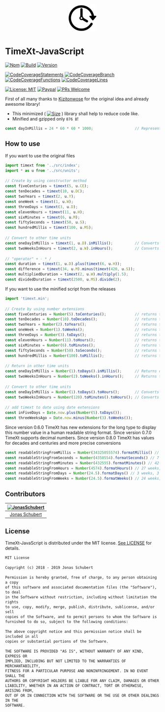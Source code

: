 <h1 align="center">
	<img width="90" src="logo.png" alt="timext">
</h1>

# TimeXt-JavaScript

[![Npm](https://img.shields.io/badge/npm-getit-red.svg)](https://www.npmjs.com/package/timext-js)
[![Build](https://img.shields.io/badge/build-success-green.svg)](releases/timext-2019-11-01-1.min.js)
[![Version](https://img.shields.io/badge/version-0.8.1-blue.svg)](releases)

[![CodeCoverageStatements](https://img.shields.io/badge/Statements-100%25-green.svg)](coverage)
[![CodeCoverageBranch](https://img.shields.io/badge/Branch-79%25-yellow.svg)](coverage)
[![CodeCoverageFunctions](https://img.shields.io/badge/Functions-100%25-green.svg)](coverage)
[![CodeCoverageLines](https://img.shields.io/badge/Lines-100%25-green.svg)](coverage)

[![License: MIT](https://img.shields.io/badge/License-MIT-blue.svg)](https://opensource.org/licenses/MIT)
[![Paypal](https://img.shields.io/badge/paypal-donate-blue.svg)](https://www.paypal.me/GuepardoApps)
[![PRs Welcome](https://img.shields.io/badge/PRs-welcome-brightgreen.svg)](http://makeapullrequest.com)

First of all many thanks to [Kizitonwose](https://github.com/kizitonwose/Time) for the original idea and already awesome library!

- This minimized ( [![Size](https://img.shields.io/badge/size-4KB-green.svg)](releases/timext-2019-11-01-1.min.js) ) library shall help to reduce code like.
- Minified and gzipped only `876 B`!

```javascript
const dayInMillis = 24 * 60 * 60 * 1000;                   // Represent a day in milliSeconds
```

## How to use

If you want to use the original files

```javascript
import timext from '../src/index';
import * as u from '../src/units';

// Create by using constructor method
const fiveCenturies = timext(5, u.CE);
const tenDecades = timext(10, u.DC);
const twoYears = timext(2, u.Y);
const oneWeek = timext(1, u.W);
const threeDays = timext(3, u.D);
const elevenHours = timext(11, u.H);
const sixMinutes = timext(6, u.M);
const fiftySeconds = timext(50, u.S);
const hundredMillis = timext(100, u.MS);

// Convert to other time units
const oneDayInMillis = timext(1, u.D).inMillis();          // Converts one day into milliseconds
const twoWeeksInHours = timext(2, u.W).inHours();          // Converts two weeks into hours

// "operator" + - * /
const duration = timext(1, u.D).plus(timext(6, u.H));
const difference = timext(34, u.M).minus(timext(420, u.S));
const multipliedDuration = timext(2, u.W).multiply(1.5);
const dividedDuration = timext(2500, u.MS).divide(2);

```

If you want to use the minified script from the releases

```javascript
import 'timext.min';

// Create by using number extensions
const fiveCenturies = Number(5).toCenturies();             // returns timext(5, u.CE)
const tenDecades = Number(10).toDecades();                 // returns timext(10, u.DC)
const twoYears = Number(2).toYears();                      // returns timext(2, u.Y)
const oneWeek = Number(1).toWeeks();                       // returns timext(1, u.W)
const threeDays = Number(3).toDays();                      // returns timext(3, u.D)
const elevenHours = Number(11).toHours();                  // returns timext(11, u.H)
const sixMinutes = Number(6).toMinutes();                  // returns timext(6, u.M)
const fiftySeconds = Number(50).toSeconds();               // returns timext(50, u.S)
const hundredMillis = Number(100).toMillis();              // returns timext(100, u.MS)

// Return in other time units
const oneDayInMillis = Number(1).toDays().inMillis();      // Returns one day in milliseconds === 24 * 60 * 60 * 1e3
const twoWeeksInHours = Number(2).toWeeks().inHours();     // Returns two weeks in hours === 2 * 7 * 24

// Convert to other time units
const oneDayInMillis = Number(1).toDays().toHours();       // Converts one day into timext(24, u.H)
const twoWeeksInHours = Number(120).toMinutes().toHours(); // Converts 120 hours into timext(2, u.H)

// add timext to date using date extensions
const inFiveDays = Date.now.plus(Number(5).toDays());
const threeWeeksAgo = Date.now.minus(Number(3).toWeeks());

```

Since version 0.6.0 TimeXt has new extensions for the long type to display this number value in a human readable string format.
Since version 0.7.0 TimeXt supports decimal numbers.
Since version 0.8.0 TimeXt has values for decades and centuries and  more precise conversions

```javascript
const readableStringFromMillis = Number(34325055574).formatMillis() // 56 weeks, 5 days, 6 hours, 44 minutes, 15 seconds, 574 milliseconds
const readableStringFromSeconds = Number(4350554).formatSeconds() // 7 weeks, 1 day, 8 hours, 29 minutes, 14 seconds
const readableStringFromMinutes = Number(432555).formatMinutes() // 42 weeks, 6 days, 9 hours, 15 minutes
const readableStringFromHours = Number(4574).formatHours() // 27 weeks, 1 day, 14 hours
const readableStringFromDays = Number(24.5).formatDays() // 3 weeks, 3 days, 12 hours
const readableStringFromWeeks = Number(24.5).formatWeeks() // 24 weeks, 3 days, 12 hours
```

## Contributors

| [<img alt="JonasSchubert" src="https://avatars0.githubusercontent.com/u/21952813?v=4&s=117" width="117"/>](https://github.com/JonasSchubert) |
| :---------------------------------------------------------------------------------------------------------------------------------------: |
| [Jonas Schubert](https://github.com/JonasSchubert) |

## License

TimeXt-JavaScript is distributed under the MIT license. [See LICENSE](LICENSE.md) for details.

```
MIT License

Copyright (c) 2018 - 2019 Jonas Schubert

Permission is hereby granted, free of charge, to any person obtaining a copy
of this software and associated documentation files (the "Software"), to deal
in the Software without restriction, including without limitation the rights
to use, copy, modify, merge, publish, distribute, sublicense, and/or sell
copies of the Software, and to permit persons to whom the Software is
furnished to do so, subject to the following conditions:

The above copyright notice and this permission notice shall be included in all
copies or substantial portions of the Software.

THE SOFTWARE IS PROVIDED "AS IS", WITHOUT WARRANTY OF ANY KIND, EXPRESS OR
IMPLIED, INCLUDING BUT NOT LIMITED TO THE WARRANTIES OF MERCHANTABILITY,
FITNESS FOR A PARTICULAR PURPOSE AND NONINFRINGEMENT. IN NO EVENT SHALL THE
AUTHORS OR COPYRIGHT HOLDERS BE LIABLE FOR ANY CLAIM, DAMAGES OR OTHER
LIABILITY, WHETHER IN AN ACTION OF CONTRACT, TORT OR OTHERWISE, ARISING FROM,
OUT OF OR IN CONNECTION WITH THE SOFTWARE OR THE USE OR OTHER DEALINGS IN THE
SOFTWARE.
```
